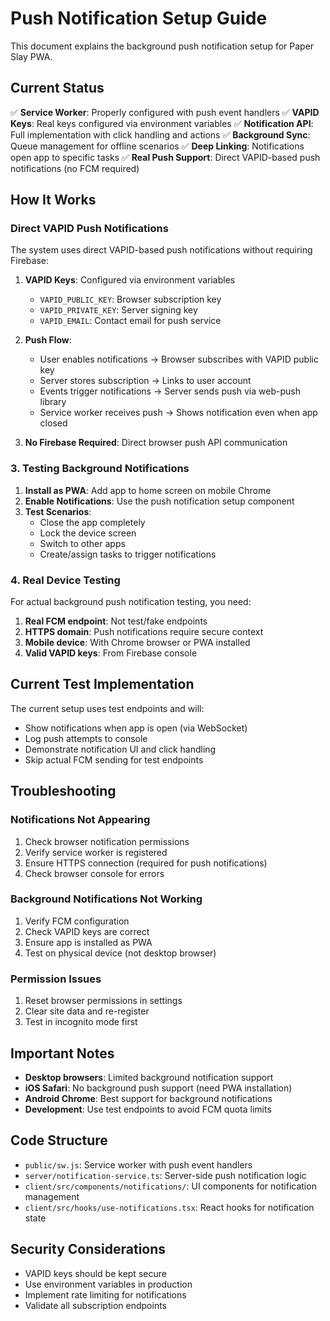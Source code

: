 # Push Notification Setup Guide

This document explains the background push notification setup for Paper Slay PWA.

## Current Status

✅ **Service Worker**: Properly configured with push event handlers
✅ **VAPID Keys**: Real keys configured via environment variables
✅ **Notification API**: Full implementation with click handling and actions
✅ **Background Sync**: Queue management for offline scenarios
✅ **Deep Linking**: Notifications open app to specific tasks
✅ **Real Push Support**: Direct VAPID-based push notifications (no FCM required)

## How It Works

### Direct VAPID Push Notifications

The system uses direct VAPID-based push notifications without requiring Firebase:

1. **VAPID Keys**: Configured via environment variables
   - `VAPID_PUBLIC_KEY`: Browser subscription key
   - `VAPID_PRIVATE_KEY`: Server signing key  
   - `VAPID_EMAIL`: Contact email for push service

2. **Push Flow**:
   - User enables notifications → Browser subscribes with VAPID public key
   - Server stores subscription → Links to user account
   - Events trigger notifications → Server sends push via web-push library
   - Service worker receives push → Shows notification even when app closed

3. **No Firebase Required**: Direct browser push API communication

### 3. Testing Background Notifications

1. **Install as PWA**: Add app to home screen on mobile Chrome
2. **Enable Notifications**: Use the push notification setup component
3. **Test Scenarios**:
   - Close the app completely
   - Lock the device screen
   - Switch to other apps
   - Create/assign tasks to trigger notifications

### 4. Real Device Testing

For actual background push notification testing, you need:

1. **Real FCM endpoint**: Not test/fake endpoints
2. **HTTPS domain**: Push notifications require secure context
3. **Mobile device**: With Chrome browser or PWA installed
4. **Valid VAPID keys**: From Firebase console

## Current Test Implementation

The current setup uses test endpoints and will:
- Show notifications when app is open (via WebSocket)
- Log push attempts to console
- Demonstrate notification UI and click handling
- Skip actual FCM sending for test endpoints

## Troubleshooting

### Notifications Not Appearing
1. Check browser notification permissions
2. Verify service worker is registered
3. Ensure HTTPS connection (required for push notifications)
4. Check browser console for errors

### Background Notifications Not Working
1. Verify FCM configuration
2. Check VAPID keys are correct
3. Ensure app is installed as PWA
4. Test on physical device (not desktop browser)

### Permission Issues
1. Reset browser permissions in settings
2. Clear site data and re-register
3. Test in incognito mode first

## Important Notes

- **Desktop browsers**: Limited background notification support
- **iOS Safari**: No background push support (need PWA installation)
- **Android Chrome**: Best support for background notifications
- **Development**: Use test endpoints to avoid FCM quota limits

## Code Structure

- `public/sw.js`: Service worker with push event handlers
- `server/notification-service.ts`: Server-side push notification logic
- `client/src/components/notifications/`: UI components for notification management
- `client/src/hooks/use-notifications.tsx`: React hooks for notification state

## Security Considerations

- VAPID keys should be kept secure
- Use environment variables in production
- Implement rate limiting for notifications
- Validate all subscription endpoints